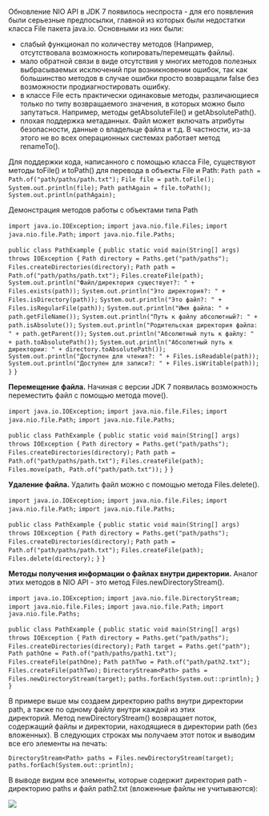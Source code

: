 Обновление NIO API в JDK 7 появилось неспроста - для его появления были серьезные предпосылки, главной из которых были недостатки класса File пакета java.io. Основными из них были:
- слабый функционал по количеству методов (Например, отсутствовала возможность копировать/перемещать файлы).
- мало обратной связи в виде отсутствия у многих методов полезных выбрасываемых исключений при возникновении ошибок, так как большинство методов в случае ошибки просто возвращали false без возможности продиагностировать ошибку.
- в классе File есть практически одинаковые методы, различающиеся только по типу возвращаемого значения, в которых можно было запутаться. Например, методы getAbsoluteFile() и getAbsolutePath().
- плохая поддержка метаданных. Файл может включать атрибуты безопасности, данные о владельце файла и т.д. В частности, из-за этого не во всех операционных системах работает метод renameTo().

Для поддержки кода, написанного с помощью класса File, существуют методы toFile() и toPath() для перевода в объекты File и Path:
`Path path = Path.of("path/paths/path.txt");`
`File file = path.toFile();` 
`System.out.println(file);`
`Path pathAgain = file.toPath();` 
`System.out.println(pathAgain);`

Демонстрация методов работы с объектами типа Path

`import java.io.IOException;`
`import java.nio.file.Files;`
`import java.nio.file.Path;`
`import java.nio.file.Paths;`

`public class PathExample {`
    `public static void main(String[] args) throws IOException {`
        `Path directory = Paths.get("path/paths");`
        `Files.createDirectories(directory);`
        `Path path = Path.of("path/paths/path.txt");`
        `Files.createFile(path);`
        `System.out.println("Файл/директория существует?: " + Files.exists(path));`
        `System.out.println("Это директория?: " + Files.isDirectory(path));`
        `System.out.println("Это файл?: " + Files.isRegularFile(path));`
        `System.out.println("Имя файла: " + path.getFileName());`
        `System.out.println("Путь к файлу абсолютный?: " + path.isAbsolute());`
        `System.out.println("Родительская директория файла: " + path.getParent());`
        `System.out.println("Абсолютный путь к файлу: " + path.toAbsolutePath());`
        `System.out.println("Абсолютный путь к директории: " + directory.toAbsolutePath());`
        `System.out.println("Доступен для чтения?: " + Files.isReadable(path));`
        `System.out.println("Доступен для записи?: " + Files.isWritable(path));`
    `}`
`}`

**Перемещение файла.**
Начиная с версии JDK 7 появилась возможность переместить файл с помощью метода move().

`import java.io.IOException;`
`import java.nio.file.Files;`
`import java.nio.file.Path;`
`import java.nio.file.Paths;`

`public class PathExample {`
    `public static void main(String[] args) throws IOException {`
        `Path directory = Paths.get("path/paths");`
        `Files.createDirectories(directory);`
        `Path path = Path.of("path/paths/path.txt");`
        `Files.createFile(path);`
        `Files.move(path, Path.of("path/path.txt"));`
    `}`
`}`

**Удаление файла.**
Удалить файл можно с помощью метода Files.delete().

`import java.io.IOException;`
`import java.nio.file.Files;`
`import java.nio.file.Path;`
`import java.nio.file.Paths;`

`public class PathExample {`
    `public static void main(String[] args) throws IOException {`
        `Path directory = Paths.get("path/paths");`
        `Files.createDirectories(directory);`
        `Path path = Path.of("path/paths/path.txt");`
        `Files.createFile(path);`
        `Files.delete(directory);`
    `}`
`}`

**Методы получения информации о файлах внутри директории.**
Аналог этих методов в NIO API - это метод Files.newDirectoryStream().

`import java.io.IOException;`
`import java.nio.file.DirectoryStream;`
`import java.nio.file.Files;`
`import java.nio.file.Path;`
`import java.nio.file.Paths;`

`public class PathExample {`
    `public static void main(String[] args) throws IOException {`
        `Path directory = Paths.get("path/paths");`
        `Files.createDirectories(directory);`
        `Path target = Paths.get("path");`
        `Path pathOne = Path.of("path/paths/path1.txt");`
        `Files.createFile(pathOne);`
        `Path pathTwo = Path.of("path/path2.txt");`
        `Files.createFile(pathTwo);`
        `DirectoryStream<Path> paths = Files.newDirectoryStream(target);`
        `paths.forEach(System.out::println);`
    `}`
`}`

В примере выше мы создаем директорию paths внутри директории path, а также по одному файлу внутри каждой из этих директорий. Метод newDirectoryStream() возвращает поток, содержащий файлы и директории, находящиеся в директории path (без вложенных). В следующих строках мы получаем этот поток и выводим все его элементы на печать:

`DirectoryStream<Path> paths = Files.newDirectoryStream(target);`
`paths.forEach(System.out::println);`

В выводе видим все элементы, которые содержит директория path - директорию paths и файл path2.txt (вложенные файлы не учитываются):

[![](https://job4j.ru/api/images/imageTaskPreview?imageId=78093)](https://job4j.ru/api/images/imageTaskSource?imageId=78093)